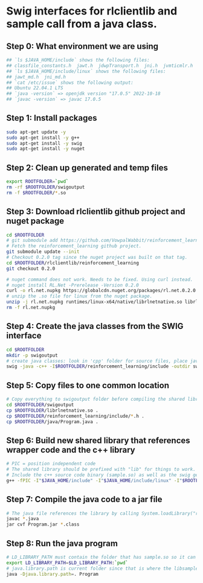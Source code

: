 # Swig interfaces for rlclientlib and sample call from a java class.

## Step 0: What environment we are using
```bash
## `ls $JAVA_HOME/include` shows the following files:
## classfile_constants.h  jawt.h  jdwpTransport.h  jni.h  jvmticmlr.h  jvmti.h  linux  sizecalc.h
## `ls $JAVA_HOME/include/linux` shows the following files:
## jawt_md.h  jni_md.h
## `cat /etc/issue` shows the following output:
## Ubuntu 22.04.1 LTS
## `java -version` => openjdk version "17.0.5" 2022-10-18
## `javac -version` => javac 17.0.5
```

## Step 1: Install packages
```bash
sudo apt-get update -y
sudo apt-get install -y g++
sudo apt-get install -y swig
sudo apt-get install -y nuget
```

## Step 2: Clean up generated and temp files
```bash
export ROOTFOLDER=`pwd`
rm -rf $ROOTFOLDER/swigoutput
rm -f $ROOTFOLDER/*.so
```

## Step 3: Download rlclientlib github project and nuget package
```bash
cd $ROOTFOLDER
# git submodule add https://github.com/VowpalWabbit/reinforcement_learning.git
# Fetch the reinforcement_learning github project.
git submodule update --init
# Checkout 0.2.0 tag since the nuget project was built on that tag.
cd $ROOTFOLDER/rlclientlib/reinforcement_learning
git checkout 0.2.0

# nuget command does not work. Needs to be fixed. Using curl instead.
# nuget install RL.Net -Prerelease -Version 0.2.0
curl -o rl.net.nupkg https://globalcdn.nuget.org/packages/rl.net.0.2.0.nupkg
# unzip the .so file for linux from the nuget package.
unzip -j rl.net.nupkg runtimes/linux-x64/native/librlnetnative.so librlnetnative.so
rm -f rl.net.nupkg
```

## Step 4: Create the java classes from the SWIG interface
```bash
cd $ROOTFOLDER
mkdir -p swigoutput
# create java classes: look in 'cpp' folder for source files, place java files in 'swigoutput' folder and cpp wrapper file in a file named 'swigoutput/sample_wrapper.cpp'.
swig -java -c++ -I$ROOTFOLDER/reinforcement_learning/include -outdir swigoutput -o swigoutput/rlclient_wrapper.cpp rlclientlib.i
```

## Step 5: Copy files to one common location

```bash
# Copy everything to swigoutput folder before compiling the shared library from the swig generated wrapper c++ file
cd $ROOTFOLDER/swigoutput
cp $ROOTFOLDER/librlnetnative.so .
cp $ROOTFOLDER/reinforcement_learning/include/*.h .
cp $ROOTFOLDER/java/Program.java .
```

## Step 6: Build new shared library that references wrapper code and the c++ library

```bash
# PIC = position independent code
# The shared library should be prefixed with "lib" for things to work.
# Include the c++ source code binary (sample.so) as well as the swig generated c++ file and create a new shared library.
g++ -fPIC -I"$JAVA_HOME/include" -I"$JAVA_HOME/include/linux" -I"$ROOTFOLDER/reinforcement_learning/ext_libs/string-view-lite" -I"$ROOTFOLDER/reinforcement_learning/include" -shared -o librlclientlib.so rlclient_wrapper.cpp librlnetnative.so > out.txt 2>&1
```

## Step 7: Compile the java code to a jar file
```bash
# The java file references the library by calling System.loadLibrary("rlclientlib") since the library is called librlclientlib.so in the earlier step (by removing the "lib" prefix).
javac *.java
jar cvf Program.jar *.class
```

## Step 8: Run the java program
```bash
# LD_LIBRARY_PATH must contain the folder that has sample.so so it can be found by libsamplewrapper.so.
export LD_LIBRARY_PATH=$LD_LIBRARY_PATH:`pwd`
# java.library.path is current folder since that is where the libsamplewrapper.so file is present.
java -Djava.library.path=. Program
```
